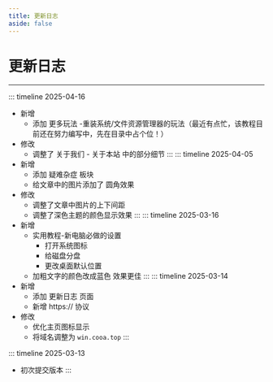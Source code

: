 ```yaml
---
title: 更新日志
aside: false
---
```

# 更新日志

---
::: timeline 2025-04-16
- 新增
  - 添加 更多玩法 -重装系统/文件资源管理器的玩法（最近有点忙，该教程目前还在努力编写中，先在目录中占个位！）
- 修改
  - 调整了 关于我们 - 关于本站 中的部分细节
:::
::: timeline 2025-04-05
- 新增
  - 添加 疑难杂症 板块
  - 给文章中的图片添加了 圆角效果
- 修改
  - 调整了文章中图片的上下间距
  - 调整了深色主题的颜色显示效果
:::
::: timeline 2025-03-16
- 新增
  - 实用教程-新电脑必做的设置
     - 打开系统图标
     - 给磁盘分盘
     - 更改桌面默认位置
  - 加粗文字的颜色改成蓝色 效果更佳
:::
::: timeline 2025-03-14
- 新增
  - 添加 更新日志 页面
  - 新增 https:// 协议
- 修改
  - 优化主页图标显示
  - 将域名调整为 ```win.cooa.top```
:::

::: timeline 2025-03-13
- 初次提交版本
:::

